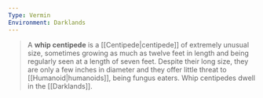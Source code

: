 ```yaml
---
Type: Vermin
Environment: Darklands
---
```


> A **whip centipede** is a [[Centipede|centipede]] of extremely unusual size, sometimes growing as much as twelve feet in length and being regularly seen at a length of seven feet. Despite their long size, they are only a few inches in diameter and they offer little threat to [[Humanoid|humanoids]], being fungus eaters. Whip centipedes dwell in the [[Darklands]].







